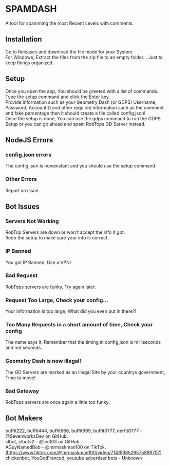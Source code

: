 # SPAMDASH
A tool for spamming the most Recent Levels with comments.  
  
## Installation
Go to Releases and download the file made for your System.  
For Windows, Extract the files from the zip file to an empty folder... Just to keep things organized.  
  
## Setup
Once you open the app, You should be greeted with a list of commands.  
Type the setup command and click the Enter key.  
Provide information such as your Geometry Dash (or GDPS) Username, Password, AccountID and other required information such as the comment and fake percentage then it should create a file called config.json!  
Once the setup is done, You can use the gdps command to run the GDPS Setup or you can go ahead and spam RobTops GD Server instead.  

## NodeJS Errors
### config.json errors
The config.json is nonexistant and you should use the setup command.  
### Other Errors
Report an issue.  
  
## Bot Issues
### Servers Not Working
RobTop Servers are down or won't accept the info it got.  
Redo the setup to make sure your info is correct.  
### IP Banned
You got IP Banned, Use a VPN!  
### Bad Request
RobTops servers are funky, Try again later.  
### Request Too Large, Check your config...
Your information is too large, What did you even put in there?!  
### Too Many Requests in a short amount of time, Check your config
The name says it, Remember that the timing in config.json is milliseconds and not seconds.  
### Geometry Dash is now illegal!
The GD Servers are marked as an Illegal Site by your countrys government, Time to move!  
### Bad Gateway
RobTops servers are once again a little too funky.  

## Bot Makers
buffit222, buffit444, buffit666, buffit999, buffit0777, nerfit0777 - @SevenworksDev on GitHub.  
clbot, clbotv2 - @cv003 on GitHub.  
AGuyNamedBob - @mrmaskman100 on TikTok. (https://www.tiktok.com/@mrmaskman100/video/7141598526575889707)  
chickenbot, YouGotFranced, youtube advertiser bots - Unknown
